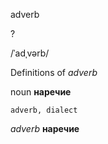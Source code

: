adverb

?

/ˈadˌvərb/

Definitions of _adverb_

noun
**наречие**

    adverb, dialect

_adverb_
**наречие**